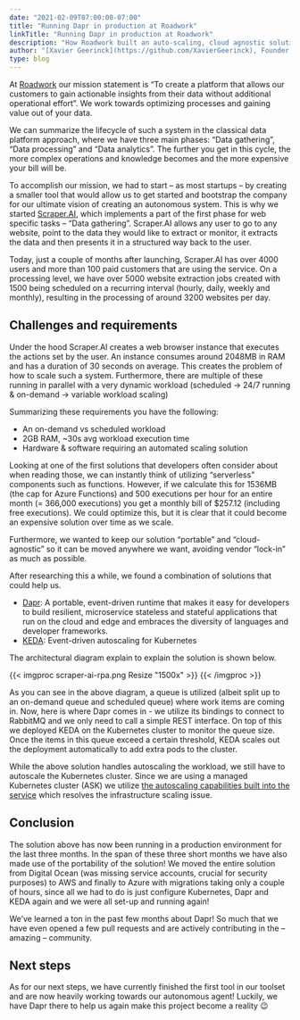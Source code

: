 ```yaml
---
date: "2021-02-09T07:00:00-07:00"
title: "Running Dapr in production at Roadwork"
linkTitle: "Running Dapr in production at Roadwork"
description: "How Roadwork built an auto-scaling, cloud agnostic solution with Dapr and KEDA"
author: "[Xavier Geerinck](https://github.com/XavierGeerinck), Founder, Roadwork"
type: blog
---
```


At [Roadwork](https://roadwork.io) our mission statement is “To create a platform that allows our customers to gain actionable insights from their data without additional operational effort”. We work towards optimizing processes and gaining value out of your data.

We can summarize the lifecycle of such a system in the classical data platform approach, where we have three main phases: “Data gathering”, “Data processing” and “Data analytics”. The further you get in this cycle, the more complex operations and knowledge becomes and the more expensive your bill will be.

To accomplish our mission, we had to start – as most startups – by creating a smaller tool that would allow us to get started and bootstrap the company for our ultimate vision of creating an autonomous system. This is why we started [Scraper.AI](https://scraper.ai), which implements a part of the first phase for web specific tasks – “Data gathering”. Scraper.AI allows any user to go to any website, point to the data they would like to extract or monitor, it extracts the data and then presents it in a structured way back to the user.

Today, just a couple of months after launching, Scraper.AI has over 4000 users and more than 100 paid customers that are using the service. On a processing level, we have over 5000 website extraction jobs created with 1500 being scheduled on a recurring interval (hourly, daily, weekly and monthly), resulting in the processing of around 3200 websites per day.

## Challenges and requirements
Under the hood Scraper.AI creates a web browser instance that executes the actions set by the user. An instance consumes around 2048MB in RAM and has a duration of 30 seconds on average. This creates the problem of how to scale such a system. Furthermore, there are multiple of these running in parallel with a very dynamic workload (scheduled -> 24/7 running & on-demand -> variable workload scaling)

Summarizing these requirements you have the following:
- An on-demand vs scheduled workload
- 2GB RAM, ~30s avg workload execution time
- Hardware & software requiring an automated scaling solution

Looking at one of the first solutions that developers often consider about when reading those, we can instantly think of utilizing “serverless” components such as functions. However, if we calculate this for 1536MB (the cap for Azure Functions) and 500 executions per hour for an entire month (= 366,000 executions) you get a monthly bill of $257.12 (including free executions). We could optimize this, but it is clear that it could become an expensive solution over time as we scale.

Furthermore, we wanted to keep our solution “portable” and “cloud-agnostic” so it can be moved anywhere we want, avoiding vendor “lock-in” as much as possible.

After researching this a while, we found a combination of solutions that could help us.
- [Dapr](https://dapr.io): A portable, event-driven runtime that makes it easy for developers to build resilient, microservice stateless and stateful applications that run on the cloud and edge and embraces the diversity of languages and developer frameworks. 
- [KEDA]( https://keda.sh/): Event-driven autoscaling for Kubernetes

The architectural diagram explain to explain the solution is shown below.

{{< imgproc scraper-ai-rpa.png Resize "1500x" >}}
{{< /imgproc >}}

As you can see in the above diagram, a queue is utilized (albeit split up to an on-demand queue and scheduled queue) where work items are coming in. Now, here is where Dapr comes in - we utilize its bindings to connect to RabbitMQ and we only need to call a simple REST interface. On top of this we deployed KEDA on the Kubernetes cluster to monitor the queue size. Once the items in this queue exceed a certain threshold, KEDA scales out the deployment automatically to add extra pods to the cluster.

While the above solution handles autoscaling the workload, we still have to autoscale the Kubernetes cluster. Since we are using a managed Kubernetes cluster (ASK) we utilize [the autoscaling capabilities built into the service](https://docs.microsoft.com/en-us/azure/aks/cluster-autoscaler) which resolves the infrastructure scaling issue.

## Conclusion
The solution above has now been running in a production environment for the last three months. In the span of these three short months we have also made use of the portability of the solution! We moved the entire solution from Digital Ocean (was missing service accounts, crucial for security purposes) to AWS and finally to Azure with migrations taking only a couple of hours, since all we had to do is just configure Kubernetes, Dapr and KEDA again and we were all set-up and running again!

We’ve learned a ton in  the past few months about Dapr! So much that we have even opened a few pull requests and are actively contributing in the – amazing – community. 

## Next steps
As for our next steps, we have currently finished the first tool in our toolset and are now heavily working towards our autonomous agent! Luckily, we have Dapr there to help us again make this project become a reality 😉 
 
